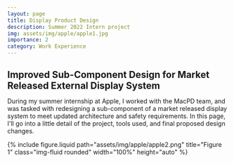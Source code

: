 ```yaml
---
layout: page
title: Display Product Design
description: Summer 2022 Intern project
img: assets/img/apple/apple1.jpg
importance: 2
category: Work Experience
---
```


<!-- Project Title -->
<h1 style="font-size: 1.5em; font-weight: bold;">Improved Sub-Component Design for Market Released External Display System
</h1>
<!-- Project Title -->

<p style="margin-top: 0.3em;">
    During my summer internship at Apple, I worked with the MacPD team, and was tasked with redesigning a sub-component of a market released display system to meet updated architecture and safety requirements. In this page, I'll go into a little detail of the project, tools used, and final proposed design changes. 
</p>

<div class="row text-center">
    <div class="col-sm mt-3 mt-md-0">
        {% include figure.liquid path="assets/img/apple/apple2.png" title="Figure 1" class="img-fluid rounded" width="100%" height="auto" %}
    </div>
</div>

